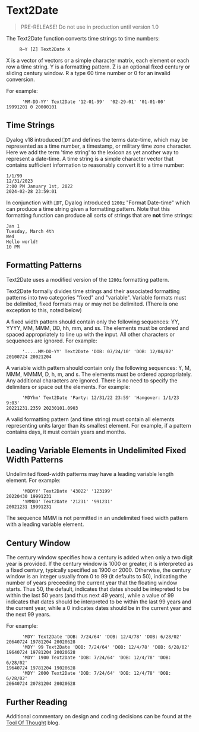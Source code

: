 # Text2Date

> PRE-RELEASE! Do not use in production until version 1.0

The Text2Date function converts time strings to time numbers:

~~~
     R←Y [Z] Text2Date X
~~~

X is a vector of vectors or a simple character matrix, each element or each row a time string.
Y is a formatting pattern. Z is an optional fixed century or sliding century window. 
R a type 60 time number or 0 for an invalid conversion.

For example:

~~~
      'MM-DD-YY' Text2Date '12-01-99'  '02-29-01' '01-01-00'
19991201 0 20000101
~~~

## Time Strings
Dyalog v18 introduced `⎕DT` and defines the terms date-time, which may be represented as a time number, a timestamp, or military time zone character.
Here we add the term 'time string' to the lexicon as yet another way to represent a date-time. A time string is a simple character vector that contains
sufficient information to reasonably convert it to a time number:

~~~
1/1/99
12/31/2023
2:00 PM January 1st, 2022
2024-02-28 23:59:01
~~~

In conjunction with `⎕DT`, Dyalog introduced `1200⌶` "Format Date-time" which can produce a time string given a formatting pattern.
Note that this formatting function can produce all sorts of strings that are **not** time strings:

~~~
Jan 1
Tuesday, March 4th
Wed
Hello world!
10 PM
~~~

## Formatting Patterns
Text2Date uses a modified version of the `1200⌶` formatting pattern.

Text2Date formally divides time strings and their associated formatting patterns into two categories "fixed" and "variable".
Variable formats must be delimited, fixed formats may or may not be delimited. (There is one exception to this, noted below)

A fixed width pattern should contain only the following sequences: YY, YYYY, MM, MMM, DD, hh, mm, and ss. The elements
must be ordered and spaced appropriately to line up with the input. All other characters or sequences are ignored. For example:

~~~
      '.....MM-DD-YY' Text2Date 'DOB: 07/24/10' 'DOB: 12/04/02'
20100724 20021204
~~~

A variable width pattern should contain only the following sequences: Y, M, MMM, MMMM, D, h, m, and s. The elements
must be ordered appropriately. Any additional characters
are ignored. There is no need to specify the delimiters or space out the elements. For example:

~~~
      'MDYhm' Text2Date 'Party: 12/31/22 23:59' 'Hangover: 1/1/23 9:03'
20221231.2359 20230101.0903
~~~

A valid formatting pattern (and time string) must contain all elements representing units larger than its smallest element.
For example, if a pattern contains days, it must contain years and months.

## Leading Variable Elements in Undelimited Fixed Width Patterns
Undelimited fixed-width patterns may have a leading variable length element. For example:

~~~
      'MDDYY' Text2Date '43022' '123199'
20220430 19991231
      'YMMDD' Text2Date '21231' '991231'
20021231 19991231
~~~

The sequence MMM is not permitted in an undelimited fixed width pattern with a leading variable element.

## Century Window
The century window specifies how a century is added when only a two digit year is provided.
If the century window is 1000 or greater, it is interpreted as a fixed century, typically specified as 1900 or 2000.
Otherwise, the century window is an integer usually from 0 to 99 (it defaults to 50), indicating the number of years preceeding the current
year that the floating window starts. Thus 50, the default, indicates that dates should be intepreted to be within the last 50 years (and thus next 49 years),
while a value of 99 indicates that dates should be interpreted to be within the last 99 years and the current year,
while a 0 indicates dates should be in the current year and the next 99 years. 

For example:

~~~
      'MDY' Text2Date 'DOB: 7/24/64' 'DOB: 12/4/78' 'DOB: 6/28/02' 
20640724 19781204 20020628
      'MDY' 99 Text2Date 'DOB: 7/24/64' 'DOB: 12/4/78' 'DOB: 6/28/02' 
19640724 19781204 20020628
      'MDY' 1900 Text2Date 'DOB: 7/24/64' 'DOB: 12/4/78' 'DOB: 6/28/02' 
19640724 19781204 19020628
      'MDY' 2000 Text2Date 'DOB: 7/24/64' 'DOB: 12/4/78' 'DOB: 6/28/02' 
20640724 20781204 20020628
~~~

## Further Reading
Additional commentary on design and coding decisions can be found at the [Tool Of Thought](https://toolofthought.com) blog.


